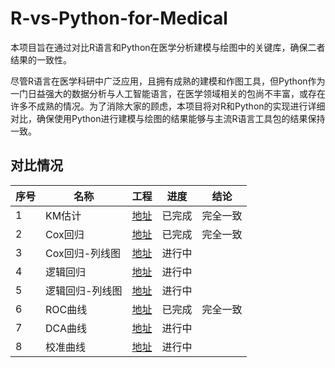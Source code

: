 # R-vs-Python-for-Medical

本项目旨在通过对比R语言和Python在医学分析建模与绘图中的关键库，确保二者结果的一致性。

尽管R语言在医学科研中广泛应用，且拥有成熟的建模和作图工具，但Python作为一门日益强大的数据分析与人工智能语言，在医学领域相关的包尚不丰富，或存在许多不成熟的情况。为了消除大家的顾虑，本项目将对R和Python的实现进行详细对比，确保使用Python进行建模与绘图的结果能够与主流R语言工具包的结果保持一致。

## 对比情况

| 序号 | 名称       | 工程                         | 进度  | 结论   |
|----|----------|----------------------------|-----|------|
| 1  | KM估计     | [地址](project-zh/KM估计)      | 已完成 | 完全一致 |
| 2  | Cox回归    | [地址](project-zh/Cox回归)     | 已完成 | 完全一致 |
| 3  | Cox回归-列线图 | [地址](project-zh/Cox回归-列线图) | 进行中 |      |
| 4  | 逻辑回归     | [地址](project-zh/逻辑回归)      | 进行中 |      |
| 5  | 逻辑回归-列线图 | [地址](project-zh/逻辑回归-列线图)  | 进行中 |      |
| 6  | ROC曲线    | [地址](project-zh/ROC曲线)     | 已完成 | 完全一致 |
| 7  | DCA曲线    | [地址](project-zh/DCA曲线)     | 进行中 |      |
| 8  | 校准曲线     | [地址](project-zh/校准曲线)      | 进行中 |      |
